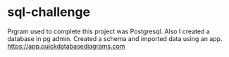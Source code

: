 # sql-challenge

Prgram used to complete this project was Postgresql. Also I created a database in pg admin. Created a schema and imported data using an app. https://app.quickdatabasediagrams.com

